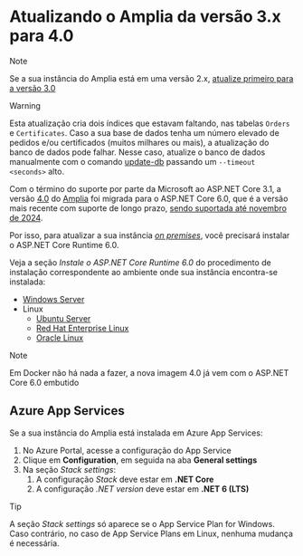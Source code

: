 ﻿# Atualizando o Amplia da versão 3.x para 4.0

> [!NOTE]
> Se a sua instância do Amplia está em uma versão 2.x, [atualize primeiro para a versão 3.0](update-30.md)

> [!WARNING]
> Esta atualização cria dois índices que estavam faltando, nas tabelas `Orders` e `Certificates`. Caso a sua base de dados tenha
> um número elevado de pedidos e/ou certificados (muitos milhares ou mais), a atualização do banco de dados pode falhar. Nesse caso,
> atualize o banco de dados manualmente com o comando [update-db](on-premises/tool/update-db.md) passando um `--timeout <seconds>` alto.

Com o término do suporte por parte da Microsoft ao ASP.NET Core 3.1, a versão [4.0](../changelog.md#v4-0-0) do [Amplia](../index.md) foi migrada
para o ASP.NET Core 6.0, que é a versão mais recente com suporte de longo prazo, [sendo suportada até novembro de 2024](https://dotnet.microsoft.com/platform/support/policy/dotnet-core#lifecycle).

Por isso, para atualizar a sua instância [*on premises*](index.md), você precisará instalar o ASP.NET Core Runtime 6.0.

Veja a seção *Instale o ASP.NET Core Runtime 6.0* do procedimento de instalação correspondente ao ambiente onde sua instância encontra-se instalada:

* [Windows Server](windows/install.md#install-aspnet-core)
* Linux
  * [Ubuntu Server](linux/install-ubuntu.md#install-aspnet-core)
  * [Red Hat Enterprise Linux](linux/install-rhel.md#install-aspnet-core)
  * [Oracle Linux](linux/install-oracle.md#install-aspnet-core)

> [!NOTE]
> Em Docker não há nada a fazer, a nova imagem 4.0 já vem com o ASP.NET Core 6.0 embutido

## Azure App Services

Se a sua instância do Amplia está instalada em Azure App Services:

1. No Azure Portal, acesse a configuração do App Service
1. Clique em **Configuration**, em seguida na aba **General settings**
1. Na seção *Stack settings*:
   1. A configuração *Stack* deve estar em **.NET Core**
   1. A configuração *.NET version* deve estar em **.NET 6 (LTS)**

> [!TIP]
> A seção *Stack settings* só aparece se o App Service Plan for Windows. Caso contrário, no caso de App Service Plans em Linux, nenhuma mudança é necessária.

